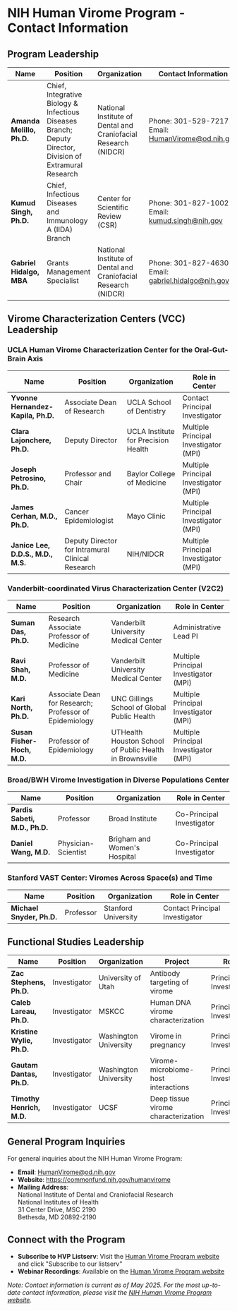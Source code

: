 # NIH Human Virome Program - Contact Information

## Program Leadership

| Name | Position | Organization | Contact Information | Role in HVP |
|------|----------|--------------|---------------------|-------------|
| **Amanda Melillo, Ph.D.** | Chief, Integrative Biology & Infectious Diseases Branch; Deputy Director, Division of Extramural Research | National Institute of Dental and Craniofacial Research (NIDCR) | Phone: 301-529-7217<br>Email: HumanVirome@od.nih.gov | Primary Program Official |
| **Kumud Singh, Ph.D.** | Chief, Infectious Diseases and Immunology A (IIDA) Branch | Center for Scientific Review (CSR) | Phone: 301-827-1002<br>Email: kumud.singh@nih.gov | Scientific Review Officer |
| **Gabriel Hidalgo, MBA** | Grants Management Specialist | National Institute of Dental and Craniofacial Research (NIDCR) | Phone: 301-827-4630<br>Email: gabriel.hidalgo@nih.gov | Grants Management Contact |

## Virome Characterization Centers (VCC) Leadership

### UCLA Human Virome Characterization Center for the Oral-Gut-Brain Axis
| Name | Position | Organization | Role in Center |
|------|----------|--------------|----------------|
| **Yvonne Hernandez-Kapila, Ph.D.** | Associate Dean of Research | UCLA School of Dentistry | Contact Principal Investigator |
| **Clara Lajonchere, Ph.D.** | Deputy Director | UCLA Institute for Precision Health | Multiple Principal Investigator (MPI) |
| **Joseph Petrosino, Ph.D.** | Professor and Chair | Baylor College of Medicine | Multiple Principal Investigator (MPI) |
| **James Cerhan, M.D., Ph.D.** | Cancer Epidemiologist | Mayo Clinic | Multiple Principal Investigator (MPI) |
| **Janice Lee, D.D.S., M.D., M.S.** | Deputy Director for Intramural Clinical Research | NIH/NIDCR | Multiple Principal Investigator (MPI) |

### Vanderbilt-coordinated Virus Characterization Center (V2C2)
| Name | Position | Organization | Role in Center |
|------|----------|--------------|----------------|
| **Suman Das, Ph.D.** | Research Associate Professor of Medicine | Vanderbilt University Medical Center | Administrative Lead PI |
| **Ravi Shah, M.D.** | Professor of Medicine | Vanderbilt University Medical Center | Multiple Principal Investigator (MPI) |
| **Kari North, Ph.D.** | Associate Dean for Research; Professor of Epidemiology | UNC Gillings School of Global Public Health | Multiple Principal Investigator (MPI) |
| **Susan Fisher-Hoch, M.D.** | Professor of Epidemiology | UTHealth Houston School of Public Health in Brownsville | Multiple Principal Investigator (MPI) |

### Broad/BWH Virome Investigation in Diverse Populations Center
| Name | Position | Organization | Role in Center |
|------|----------|--------------|----------------|
| **Pardis Sabeti, M.D., Ph.D.** | Professor | Broad Institute | Co-Principal Investigator |
| **Daniel Wang, M.D.** | Physician-Scientist | Brigham and Women's Hospital | Co-Principal Investigator |

### Stanford VAST Center: Viromes Across Space(s) and Time
| Name | Position | Organization | Role in Center |
|------|----------|--------------|----------------|
| **Michael Snyder, Ph.D.** | Professor | Stanford University | Contact Principal Investigator |

## Functional Studies Leadership

| Name | Position | Organization | Project | Role |
|------|----------|--------------|---------|------|
| **Zac Stephens, Ph.D.** | Investigator | University of Utah | Antibody targeting of virome | Principal Investigator |
| **Caleb Lareau, Ph.D.** | Investigator | MSKCC | Human DNA virome characterization | Principal Investigator |
| **Kristine Wylie, Ph.D.** | Investigator | Washington University | Virome in pregnancy | Principal Investigator |
| **Gautam Dantas, Ph.D.** | Investigator | Washington University | Virome-microbiome-host interactions | Principal Investigator |
| **Timothy Henrich, M.D.** | Investigator | UCSF | Deep tissue virome characterization | Principal Investigator |

## General Program Inquiries

For general inquiries about the NIH Human Virome Program:

- **Email**: HumanVirome@od.nih.gov
- **Website**: https://commonfund.nih.gov/humanvirome
- **Mailing Address**:  
  National Institute of Dental and Craniofacial Research  
  National Institutes of Health  
  31 Center Drive, MSC 2190  
  Bethesda, MD 20892-2190

## Connect with the Program

- **Subscribe to HVP Listserv**: Visit the [Human Virome Program website](https://commonfund.nih.gov/humanvirome) and click "Subscribe to our listserv"
- **Webinar Recordings**: Available on the [Human Virome Program website](https://commonfund.nih.gov/humanvirome)

*Note: Contact information is current as of May 2025. For the most up-to-date contact information, please visit the [NIH Human Virome Program website](https://commonfund.nih.gov/humanvirome).*
